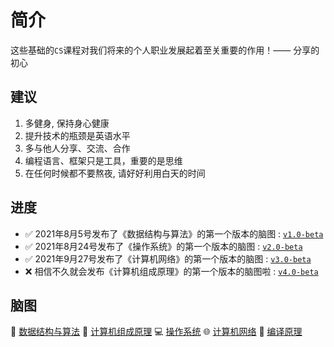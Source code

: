 # 简介

这些基础的`CS`课程对我们将来的个人职业发展起着至关重要的作用！—— 分享的初心

## 建议
1. 多健身, 保持身心健康
2. 提升技术的瓶颈是英语水平
3. 多与他人分享、交流、合作
4. 编程语言、框架只是工具，重要的是思维
5. 在任何时候都不要熬夜, 请好好利用白天的时间

## 进度

- ✅ 2021年8月5号发布了《数据结构与算法》的第一个版本的脑图 : [`v1.0-beta`](https://github.com/GoogTech/cs-learning-note/releases/tag/v1.0-beta)
- ✅ 2021年8月24号发布了《操作系统》的第一个版本的脑图 : [`v2.0-beta`](https://github.com/GoogTech/cs-learning-note/releases/tag/v2.0-beta)
- ✅ 2021年9月27号发布了《计算机网络》的第一个版本的脑图 : [`v3.0-beta`](https://github.com/GoogTech/cs-learning-note/releases/tag/v3.0-beta)
- ❌ 相信不久就会发布《计算机组成原理》的第一个版本的脑图啦 : [`v4.0-beta`]()

## 脑图

🥇 [数据结构与算法](https://www.processon.com/view/link/60e84398f346fb6bcd24a9be) 🔌 [计算机组成原理]() 💻 [操作系统](https://www.processon.com/view/link/60ed2a9d5653bb06f245c57f) 🌐 [计算机网络](https://www.processon.com/view/link/6128e56ff346fb01fa44e273) 🔎 [编译原理]()
